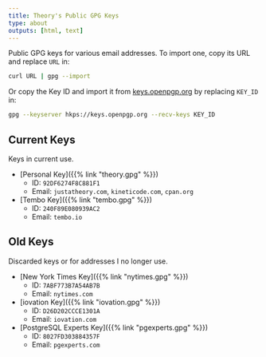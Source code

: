 ```yaml
---
title: Theory's Public GPG Keys
type: about
outputs: [html, text]
---
```


Public GPG keys for various email addresses. To import one, copy its URL and
replace `URL` in:

```sh
curl URL | gpg --import
```

Or copy the Key ID and import it from
[keys.openpgp.org](https://keys.openpgp.org) by replacing `KEY_ID` in:

```sh
gpg --keyserver hkps://keys.openpgp.org --recv-keys KEY_ID
```

Current Keys
------------

Keys in current use.

*   [Personal Key]({{% link "theory.gpg" %}})
    *   ID: `92DF6274F8C881F1`
    *   Email: `justatheory.com`, `kineticode.com`, `cpan.org`
*   [Tembo Key]({{% link "tembo.gpg" %}})
    *   ID: `240F89E080939AC2`
    *   Email: `tembo.io`

Old Keys
--------

Discarded keys or for addresses I no longer use.

*   [New York Times Key]({{% link "nytimes.gpg" %}})
    *   ID: `7ABF773B7A54AB7B`
    *   Email: `nytimes.com`
*   [iovation Key]({{% link "iovation.gpg" %}})
    *   ID: `D26D202CCCE1301A`
    *   Email: `iovation.com`
*   [PostgreSQL Experts Key]({{% link "pgexperts.gpg" %}})
    *   ID: `8027FD303884357F`
    *   Email: `pgexperts.com`
